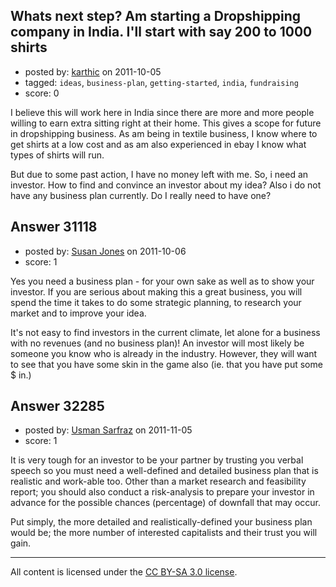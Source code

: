 ## Whats next step? Am starting a Dropshipping company in India. I'll start with say 200 to 1000 shirts

- posted by: [karthic](https://stackexchange.com/users/-1/13684-karthic) on 2011-10-05
- tagged: `ideas`, `business-plan`, `getting-started`, `india`, `fundraising`
- score: 0

I believe this will work here in India since there are more and more people willing to earn extra sitting right at their home. This gives a scope for future in dropshipping business. As am being in textile business, I know where to get shirts at a low cost and as am also experienced in ebay I know what types of shirts will run.

 But due to some past action, I have no money left with me. So, i need an investor. How to find and convince an investor about my idea? Also i do not have any business plan currently. Do I really need to have one?


## Answer 31118

- posted by: [Susan Jones](https://stackexchange.com/users/-1/2737-susan-jones) on 2011-10-06
- score: 1

Yes you need a business plan - for your own sake as well as to show your investor. If you are serious about making this a great business, you will spend the time it takes to do some strategic planning, to research  your market and to improve your idea.

It's not easy to find investors in the current climate, let alone for a business with no revenues (and no business plan)! An investor will most likely be someone you know who is already in the industry. However, they will want to see that you have some skin in the game also (ie. that you have put some $ in.)


## Answer 32285

- posted by: [Usman Sarfraz](https://stackexchange.com/users/-1/9246-usman-sarfraz) on 2011-11-05
- score: 1

It is very tough for an investor to be your partner by trusting you verbal speech so you must need a well-defined and detailed business plan that is realistic and work-able too. Other than a market research and feasibility report; you should also conduct a risk-analysis to prepare your investor in advance for the possible chances (percentage) of downfall that may occur.

Put simply, the more detailed and realistically-defined your business plan would be; the more number of interested capitalists and their trust you will gain.




---

All content is licensed under the [CC BY-SA 3.0 license](https://creativecommons.org/licenses/by-sa/3.0/).

